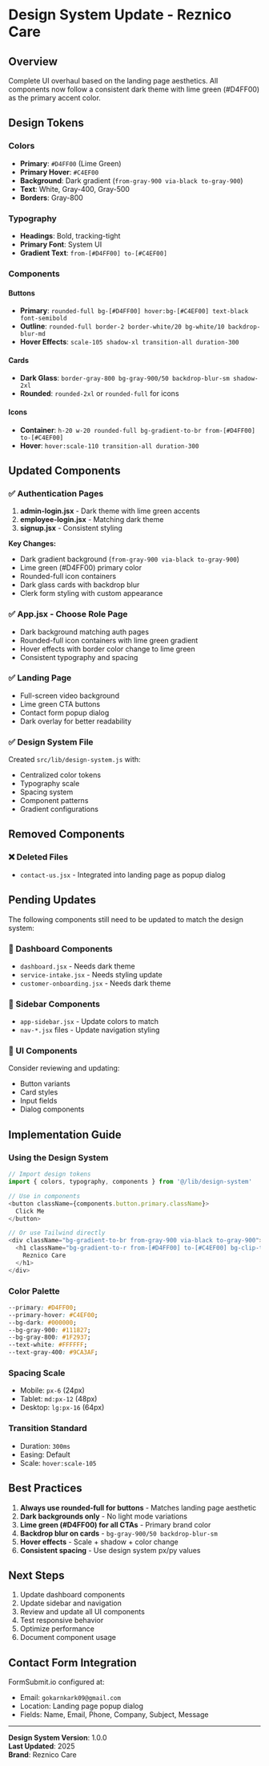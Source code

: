# Design System Update - Reznico Care

## Overview
Complete UI overhaul based on the landing page aesthetics. All components now follow a consistent dark theme with lime green (#D4FF00) as the primary accent color.

## Design Tokens

### Colors
- **Primary**: `#D4FF00` (Lime Green)
- **Primary Hover**: `#C4EF00`
- **Background**: Dark gradient (`from-gray-900 via-black to-gray-900`)
- **Text**: White, Gray-400, Gray-500
- **Borders**: Gray-800

### Typography
- **Headings**: Bold, tracking-tight
- **Primary Font**: System UI
- **Gradient Text**: `from-[#D4FF00] to-[#C4EF00]`

### Components

#### Buttons
- **Primary**: `rounded-full bg-[#D4FF00] hover:bg-[#C4EF00] text-black font-semibold`
- **Outline**: `rounded-full border-2 border-white/20 bg-white/10 backdrop-blur-md`
- **Hover Effects**: `scale-105 shadow-xl transition-all duration-300`

#### Cards
- **Dark Glass**: `border-gray-800 bg-gray-900/50 backdrop-blur-sm shadow-2xl`
- **Rounded**: `rounded-2xl` or `rounded-full` for icons

#### Icons
- **Container**: `h-20 w-20 rounded-full bg-gradient-to-br from-[#D4FF00] to-[#C4EF00]`
- **Hover**: `hover:scale-110 transition-all duration-300`

## Updated Components

### ✅ Authentication Pages
1. **admin-login.jsx** - Dark theme with lime green accents
2. **employee-login.jsx** - Matching dark theme
3. **signup.jsx** - Consistent styling

**Key Changes:**
- Dark gradient background (`from-gray-900 via-black to-gray-900`)
- Lime green (#D4FF00) primary color
- Rounded-full icon containers
- Dark glass cards with backdrop blur
- Clerk form styling with custom appearance

### ✅ App.jsx - Choose Role Page
- Dark background matching auth pages
- Rounded-full icon containers with lime green gradient
- Hover effects with border color change to lime green
- Consistent typography and spacing

### ✅ Landing Page
- Full-screen video background
- Lime green CTA buttons
- Contact form popup dialog
- Dark overlay for better readability

### ✅ Design System File
Created `src/lib/design-system.js` with:
- Centralized color tokens
- Typography scale
- Spacing system
- Component patterns
- Gradient configurations

## Removed Components

### ❌ Deleted Files
- `contact-us.jsx` - Integrated into landing page as popup dialog

## Pending Updates

The following components still need to be updated to match the design system:

### 🔄 Dashboard Components
- `dashboard.jsx` - Needs dark theme
- `service-intake.jsx` - Needs styling update
- `customer-onboarding.jsx` - Needs dark theme

### 🔄 Sidebar Components
- `app-sidebar.jsx` - Update colors to match
- `nav-*.jsx` files - Update navigation styling

### 🔄 UI Components
Consider reviewing and updating:
- Button variants
- Card styles
- Input fields
- Dialog components

## Implementation Guide

### Using the Design System

```javascript
// Import design tokens
import { colors, typography, components } from '@/lib/design-system'

// Use in components
<button className={components.button.primary.className}>
  Click Me
</button>

// Or use Tailwind directly
<div className="bg-gradient-to-br from-gray-900 via-black to-gray-900">
  <h1 className="bg-gradient-to-r from-[#D4FF00] to-[#C4EF00] bg-clip-text text-transparent">
    Reznico Care
  </h1>
</div>
```

### Color Palette
```css
--primary: #D4FF00;
--primary-hover: #C4EF00;
--bg-dark: #000000;
--bg-gray-900: #111827;
--bg-gray-800: #1F2937;
--text-white: #FFFFFF;
--text-gray-400: #9CA3AF;
```

### Spacing Scale
- Mobile: `px-6` (24px)
- Tablet: `md:px-12` (48px)
- Desktop: `lg:px-16` (64px)

### Transition Standard
- Duration: `300ms`
- Easing: Default
- Scale: `hover:scale-105`

## Best Practices

1. **Always use rounded-full for buttons** - Matches landing page aesthetic
2. **Dark backgrounds only** - No light mode variations
3. **Lime green (#D4FF00) for all CTAs** - Primary brand color
4. **Backdrop blur on cards** - `bg-gray-900/50 backdrop-blur-sm`
5. **Hover effects** - Scale + shadow + color change
6. **Consistent spacing** - Use design system px/py values

## Next Steps

1. Update dashboard components
2. Update sidebar and navigation
3. Review and update all UI components
4. Test responsive behavior
5. Optimize performance
6. Document component usage

## Contact Form Integration

FormSubmit.io configured at:
- Email: `gokarnkark09@gmail.com`
- Location: Landing page popup dialog
- Fields: Name, Email, Phone, Company, Subject, Message

---

**Design System Version**: 1.0.0  
**Last Updated**: 2025  
**Brand**: Reznico Care
